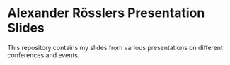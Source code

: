 # Alexander Rösslers Presentation Slides

This repository contains my slides from various presentations on different conferences and events.
